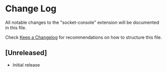 # Change Log

All notable changes to the "socket-console" extension will be documented in this file.

Check [Keep a Changelog](http://keepachangelog.com/) for recommendations on how to structure this file.

## [Unreleased]

- Initial release